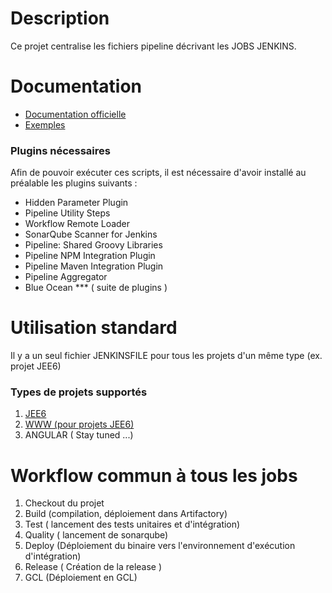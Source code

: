 Description
===========

Ce projet centralise les fichiers pipeline décrivant les JOBS JENKINS.


Documentation
=============

* [Documentation officielle](https://jenkins.io/doc/)
* [Exemples](https://github.com/jenkinsci/pipeline-examples/tree/master/jenkinsfile-examples/)


### Plugins nécessaires
Afin de pouvoir exécuter ces scripts, il est nécessaire d'avoir installé au préalable les plugins suivants :

* Hidden Parameter Plugin
* Pipeline Utility Steps
* Workflow Remote Loader
* SonarQube Scanner for Jenkins
* Pipeline: Shared Groovy Libraries
* Pipeline NPM Integration Plugin
* Pipeline Maven Integration Plugin
* Pipeline Aggregator
* Blue Ocean *** ( suite de plugins )


Utilisation standard
====================
Il y a un seul fichier JENKINSFILE pour tous les projets d'un même type (ex. projet JEE6)

### Types de projets supportés
1. [JEE6](/jee6/README.md)
2. [WWW (pour projets JEE6)](/www/README.md)
3. ANGULAR ( Stay tuned ...)


Workflow commun à tous les jobs
===============================
1. Checkout du projet
2. Build (compilation, déploiement dans Artifactory)
3. Test ( lancement des tests unitaires et d'intégration)
4. Quality ( lancement de sonarqube)
5. Deploy (Déploiement du binaire vers l'environnement d'exécution d'intégration)
6. Release ( Création de la release )
7. GCL (Déploiement en GCL)



